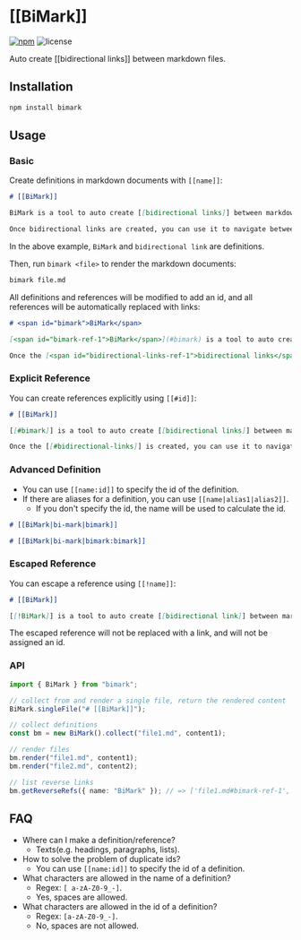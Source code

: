 # [[BiMark]]

[![npm](https://img.shields.io/npm/v/bimark?style=flat-square)](https://www.npmjs.com/package/bimark)
![license](https://img.shields.io/github/license/DiscreteTom/bimark?style=flat-square)

Auto create [[bidirectional links]] between markdown files.

## Installation

```bash
npm install bimark
```

## Usage

### Basic

Create definitions in markdown documents with `[[name]]`:

```md
# [[BiMark]]

BiMark is a tool to auto create [[bidirectional links]] between markdown files.

Once bidirectional links are created, you can use it to navigate between markdown files.
```

In the above example, `BiMark` and `bidirectional link` are definitions.

Then, run `bimark <file>` to render the markdown documents:

```sh
bimark file.md
```

All definitions and references will be modified to add an id, and all references will be automatically replaced with links:

```md
# <span id="bimark">BiMark</span>

[<span id="bimark-ref-1">BiMark</span>](#bimark) is a tool to auto create <span id="bidirectional-links">bidirectional links</span> between markdown files.

Once the [<span id="bidirectional-links-ref-1">bidirectional links</span>](#bidirectional-links) is created, you can use it to navigate between markdown files.
```

### Explicit Reference

You can create references explicitly using `[[#id]]`:

```md
# [[BiMark]]

[[#bimark]] is a tool to auto create [[bidirectional links]] between markdown files.

Once the [[#bidirectional-links]] is created, you can use it to navigate between markdown files.
```

### Advanced Definition

- You can use `[[name:id]]` to specify the id of the definition.
- If there are aliases for a definition, you can use `[[name|alias1|alias2]]`.
  - If you don't specify the id, the name will be used to calculate the id.

```md
# [[BiMark|bi-mark|bimark]]

# [[BiMark|bi-mark|bimark:bimark]]
```

### Escaped Reference

You can escape a reference using `[[!name]]`:

```md
# [[BiMark]]

[[!BiMark]] is a tool to auto create [[bidirectional link]] between markdown files.
```

The escaped reference will not be replaced with a link, and will not be assigned an id.

### API

```ts
import { BiMark } from "bimark";

// collect from and render a single file, return the rendered content
BiMark.singleFile("# [[BiMark]]");

// collect definitions
const bm = new BiMark().collect("file1.md", content1);

// render files
bm.render("file1.md", content1);
bm.render("file2.md", content2);

// list reverse links
bm.getReverseRefs({ name: "BiMark" }); // => ['file1.md#bimark-ref-1', 'file2.md#bimark-ref-2']
```

## FAQ

- Where can I make a definition/reference?
  - Texts(e.g. headings, paragraphs, lists).
- How to solve the problem of duplicate ids?
  - You can use `[[name:id]]` to specify the id of a definition.
- What characters are allowed in the name of a definition?
  - Regex: `[ a-zA-Z0-9_-]`.
  - Yes, spaces are allowed.
- What characters are allowed in the id of a definition?
  - Regex: `[a-zA-Z0-9_-]`.
  - No, spaces are not allowed.
